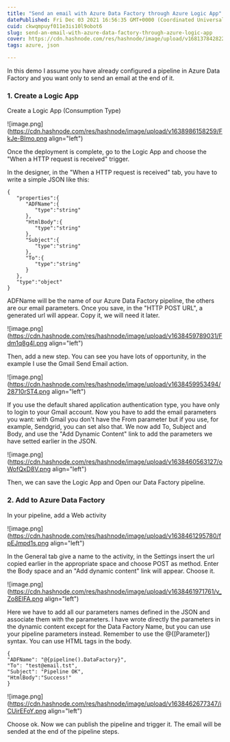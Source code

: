 ```yaml
---
title: "Send an email with Azure Data Factory through Azure Logic App"
datePublished: Fri Dec 03 2021 16:56:35 GMT+0000 (Coordinated Universal Time)
cuid: ckwqmpuyf011e3is10l9obot6
slug: send-an-email-with-azure-data-factory-through-azure-logic-app
cover: https://cdn.hashnode.com/res/hashnode/image/upload/v1681378428226/8281938f-1793-4599-b924-42c460d990e8.png
tags: azure, json

---
```


In this demo I assume you have already configured a pipeline in Azure Data Factory and you want only to send an email at the end of it.  

### 1\. Create a Logic App

Create a Logic App (Consumption Type)

![image.png](https://cdn.hashnode.com/res/hashnode/image/upload/v1638986158259/FkJe-BImo.png align="left")

Once the deployment is complete, go to the Logic App and choose the "When a HTTP request is received" trigger.

In the designer, in the "When a HTTP request is received" tab, you have to write a simple JSON like this:

```plaintext
{
   "properties":{
      "ADFName":{
         "type":"string"
      },
      "HtmlBody":{
         "type":"string"
      },
      "Subject":{
         "type":"string"
      },
      "To":{
         "type":"string"
      }
   },
   "type":"object"
}
```

ADFName will be the name of our Azure Data Factory pipeline, the others are our email parameters. Once you save, in the "HTTP POST URL", a generated url will appear. Copy it, we will need it later.

![image.png](https://cdn.hashnode.com/res/hashnode/image/upload/v1638459789031/Fdm1q8g4l.png align="left")

Then, add a new step. You can see you have lots of opportunity, in the example I use the Gmail Send Email action.

![image.png](https://cdn.hashnode.com/res/hashnode/image/upload/v1638459953494/28710rST4.png align="left")

If you use the default shared application authentication type, you have only to login to your Gmail account. Now you have to add the email parameters you want: with Gmail you don't have the From parameter but if you use, for example, Sendgrid, you can set also that. We now add To, Subject and Body, and use the "Add Dynamic Content" link to add the parameters we have setted earlier in the JSON.

![image.png](https://cdn.hashnode.com/res/hashnode/image/upload/v1638460563127/oWofQxD8V.png align="left")

Then, we can save the Logic App and Open our Data Factory pipeline.  

### 2\. Add to Azure Data Factory

In your pipeline, add a Web activity

![image.png](https://cdn.hashnode.com/res/hashnode/image/upload/v1638461295780/fpEJmpd1s.png align="left")

In the General tab give a name to the activity, in the Settings insert the url copied earlier in the appropriate space and choose POST as method. Enter the Body space and an "Add dynamic content" link will appear. Choose it.

![image.png](https://cdn.hashnode.com/res/hashnode/image/upload/v1638461971761/v_Zo8ElFA.png align="left")

Here we have to add all our parameters names defined in the JSON and associate them with the parameters. I have wrote directly the parameters in the dynamic content except for the Data Factory Name, but you can use your pipeline parameters instead. Remember to use the @{\[Parameter\]} syntax. You can use HTML tags in the body.

```plaintext
{
"ADFName": "@{pipeline().DataFactory}",
"To": "test@email.tst",
"Subject": "Pipeline OK",
"HtmlBody":"Success!"
}
```

![image.png](https://cdn.hashnode.com/res/hashnode/image/upload/v1638462677347/iCUirEFoY.png align="left")

Choose ok. Now we can publish the pipeline and trigger it. The email will be sended at the end of the pipeline steps.